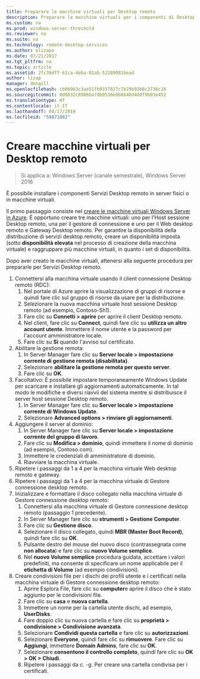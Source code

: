 ```yaml
---
title: Preparare le macchine virtuali per Desktop remoto
description: Preparare le macchine virtuali per i componenti di Desktop remoto
ms.custom: na
ms.prod: windows-server-threshold
ms.reviewer: na
ms.suite: na
ms.technology: remote-desktop-services
ms.author: elizapo
ms.date: 07/21/2017
ms.tgt_pltfrm: na
ms.topic: article
ms.assetid: 2fc39dff-61ca-4eba-81ab-52289081bead
author: lizap
manager: dongill
ms.openlocfilehash: cb06963c3ae51fb9337827c7b29b93b8c2736c16
ms.sourcegitcommit: 0d0b32c8986ba7db9536e0b8648d4ddf9b03e452
ms.translationtype: HT
ms.contentlocale: it-IT
ms.lasthandoff: 04/17/2019
ms.locfileid: "59871882"
---
```

# <a name="create-virtual-machines-for-remote-desktop"></a>Creare macchine virtuali per Desktop remoto

>Si applica a: Windows Server (canale semestrale), Windows Server 2016

È possibile installare i componenti Servizi Desktop remoto in server fisici o in macchine virtuali. 

Il primo passaggio consiste nel [creare le macchine virtuali Windows Server in Azure](/azure/virtual-machines/windows/quick-create-portal). È opportuno creare tre macchine virtuali: uno per l'Host sessione Desktop remoto, una per il gestore di connessione e uno per il Web desktop remoto e Gateway Desktop remoto. Per garantire la disponibilità della distribuzione di servizi desktop remoto, creare un disponibilità imposta (sotto **disponibilità elevata** nel processo di creazione della macchina virtuale) e raggruppare più macchine virtuali, in quanto i set di disponibilità.
 
Dopo aver creato le macchine virtuali, attenersi alla seguente procedura per prepararle per Servizi Desktop remoto.

1.  Connettersi alla macchina virtuale usando il client connessione Desktop remoto (RDC):  
    1.  Nel portale di Azure aprire la visualizzazione di gruppi di risorse e quindi fare clic sul gruppo di risorse da usare per la distribuzione.  
    2.  Selezionare la nuova macchina virtuale host sessione Desktop remoto (ad esempio, Contoso-Sh1).  
    3.  Fare clic su **Connetti > aprire** per aprire il client Desktop remoto.  
    4.  Nel client, fare clic su **Connect**, quindi fare clic su **utilizza un altro account utente**. Immettere il nome utente e la password per l'account amministratore locale.  
    5.  Fare clic su **Sì** quando l'avviso sul certificato.  
2.  Abilitare la gestione remota:  
    1.  In Server Manager fare clic su **Server locale > impostazione corrente di gestione remota (disabilitata)**.  
    2.  Selezionare **abilitare la gestione remota per questo server**.  
    3.  Fare clic su **OK**.  
3.  Facoltativo: È possibile impostare temporaneamente Windows Update per scaricare e installare gli aggiornamenti automaticamente. In tal modo le modifiche e diversi riavvii del sistema mentre si distribuisce il server host sessione Desktop remoto.  
    1.  In Server Manager fare clic su **Server locale > impostazione corrente di Windows Update**.  
    2.  Selezionare **Advanced options > rinviare gli aggiornamenti**.   
4.  Aggiungere il server al dominio:  
    1.  In Server Manager fare clic su **Server locale > impostazione corrente del gruppo di lavoro**.  
    2.  Fare clic su **Modifica > dominio**, quindi immettere il nome di dominio (ad esempio, Contoso.com).  
    3.  Immettere le credenziali di amministratore di dominio.  
    4.  Riavviare la macchina virtuale.  
5.  Ripetere i passaggi da 1 a 4 per la macchina virtuale Web desktop remoto e gateway.  
6.  Ripetere i passaggi da 1 a 4 per la macchina virtuale di Gestore connessione desktop remoto.  
7.  Inizializzare e formattare il disco collegato nella macchina virtuale di Gestore connessione desktop remoto:  
    1.  Connettersi alla macchina virtuale di Gestore connessione desktop remoto (passaggio 1 precedente).  
    2.  In Server Manager fare clic su **strumenti > Gestione Computer**.  
    3.  Fare clic su **Gestione disco**.  
    4.  Selezionare il disco collegato, quindi **MBR (Master Boot Record)**, quindi fare clic su **OK**.  
    5.  Pulsante destro del mouse del nuovo disco (contrassegnata come **non allocata**) e fare clic su **nuovo Volume semplice**.  
    6.  Nel **nuovo Volume semplice** procedura guidata, accettare i valori predefiniti, ma consente di specificare un nome applicabile per il **etichetta di Volume** (ad esempio condivisioni).  
8.  Creare condivisioni file per i dischi dei profili utente e i certificati nella macchina virtuale di Gestore connessione desktop remoto:   
    1.  Aprire Esplora File, fare clic su **computer**e aprire il disco che è stato aggiunto per le condivisioni file.  
    2.  Fare clic su **casa** e **nuova cartella**.  
    3.  Immettere un nome per la cartella utente dischi, ad esempio, **UserDisks**.  
    4.  Fare doppio clic su nuova cartella e fare clic su **proprietà > condivisione > Condivisione avanzata**.  
    5.  Selezionare **Condividi questa cartella** e fare clic su **autorizzazioni**.  
    6.  Selezionare **Everyone**, quindi fare clic su **rimuovere**. Fare clic su **Aggiungi**, immettere **Domain Admins**, fare clic su **OK**.  
    7.  Selezionare **consentono il controllo completo**, quindi fare clic su **OK > OK > Chiudi**.  
    8.  Ripetere i passaggi da c. -g. Per creare una cartella condivisa per i certificati.   


